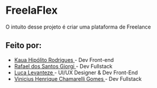 # FreelaFlex
O intuito desse projeto é criar uma plataforma de Freelance

## Feito por:

* <a href="https://github.com/Kaua-programin"> Kaua Hipólito Rodrigues </a> - Dev Front-end
* <a href="https://github.com/rafaelnator"> Rafael dos Santos Giorgi </a> - Dev Fullstack
* <a href="https://github.com/LucaLevanteze"> Luca Levanteze </a> - UI/UX Designer & Dev Front-End
* <a href="https://github.com/Vinihcgomes"> Vinicius Henrique Chamarelli Gomes </a> - Dev Fullstack

